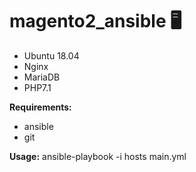 # magento2_ansible 🖥️
- Ubuntu 18.04
- Nginx
- MariaDB
- PHP7.1

**Requirements:**
- ansible
- git

**Usage:**
ansible-playbook -i hosts main.yml
